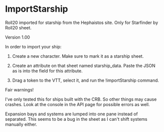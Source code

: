 # ImportStarship
Roll20 imported for starship from the Hephaistos site. Only for Starfinder by Roll20 sheet.

Version 1.00

In order to import your ship:
1. Create a new character. Make sure to mark it as a starship sheet. 

2. Create an attribute on that sheet named starship_data. Paste the JSON as is into the field for this attribute. 

3. Drag a token to the VTT, select it, and run the !importStarship command. 

Fair warnings!

I've only tested this for ships built with the CRB. So other things may cause crashes. Look at the console in the API page for possible errors as well. 

Expansion bays and systems are lumped into one pane instead of separated. This seems to be a bug in the sheet as I can't shift systems manually either. 

